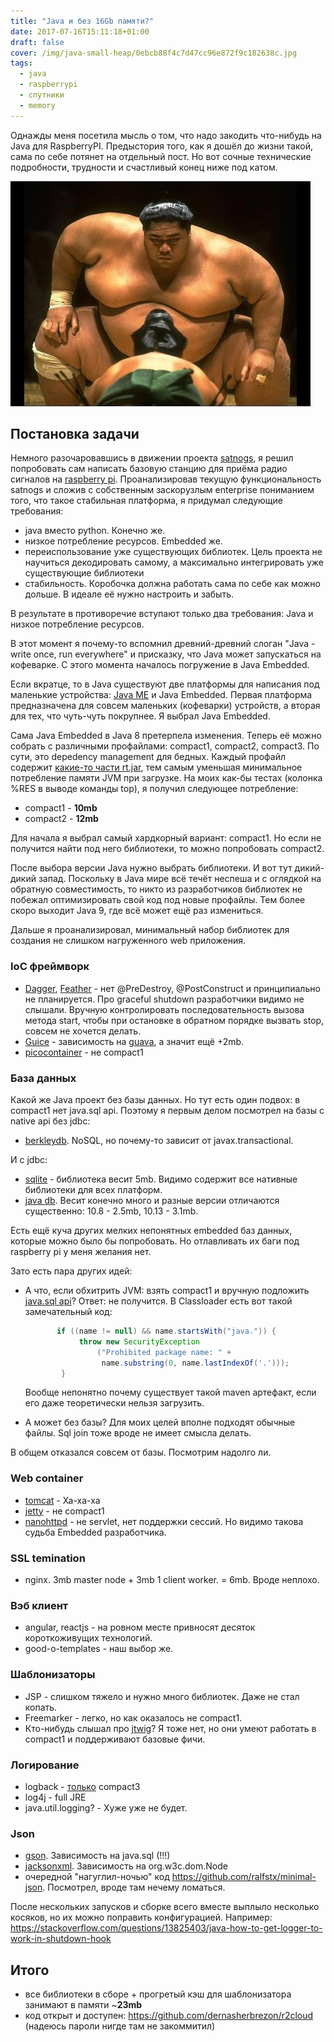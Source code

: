 ```yaml
---
title: "Java и без 16Gb памяти?"
date: 2017-07-16T15:11:18+01:00
draft: false
cover: /img/java-small-heap/0ebcb88f4c7d47cc96e872f9c182638c.jpg
tags:
  - java
  - raspberrypi
  - спутники
  - memory
---
```

Однажды меня посетила мысль о том, что надо закодить что-нибудь на Java для RaspberryPI. Предыстория того, как я дошёл до жизни такой, сама по себе потянет на отдельный пост. Но вот сочные технические подробности, трудности и счастливый конец ниже под катом.

![](/img/java-small-heap/0ebcb88f4c7d47cc96e872f9c182638c.jpg)

Постановка задачи
------------------

Немного разочаровавшись в движении проекта <a href="https://satnogs.org">satnogs</a>, я решил попробовать сам написать базовую станцию для приёма радио сигналов на <a href="https://www.raspberrypi.org">raspberry pi</a>. Проанализировав текущую функциональность satnogs и сложив с собственным заскорузлым enterprise пониманием того, что такое стабильная платформа, я придумал следующие требования: 

<ul>
	<li>java вместо python. Конечно же.</li>
<li>низкое потребление ресурсов. Embedded же.</li>
<li>переиспользование уже существующих библиотек. Цель проекта не научиться декодировать самому, а максимально интегрировать уже существующие библиотеки</li>
<li>стабильность. Коробочка должна работать сама по себе как можно дольше. В идеале её нужно настроить и забыть.</li>
</ul>

В результате в противоречие вступают только два требования: Java и низкое потребление ресурсов.

В этот момент я почему-то вспомнил древний-древний слоган "Java - write once, run everywhere" и присказку, что Java может запускаться на кофеварке. С этого момента началось погружение в Java Embedded.

Если вкратце, то в Java существуют две платформы для написания под маленькие устройства: <a href="https://ru.wikipedia.org/wiki/Java_Platform,_Micro_Edition">Java ME</a> и Java Embedded. Первая платформа предназначена для совсем маленьких (кофеварки) устройств, а вторая для тех, что чуть-чуть покрупнее. Я выбрал Java Embedded. 

Сама Java Embedded в Java 8 претерпела изменения. Теперь её можно собрать с различными профайлами: compact1, compact2, compact3. По сути, это depedency management для бедных. Каждый профайл содержит <a href="http://www.oracle.com/technetwork/java/embedded/resources/tech/compact-profiles-overview-2157132.html">какие-то части rt.jar</a>, тем самым уменьшая минимальное потребление памяти JVM при загрузке. На моих как-бы тестах (колонка %RES в выводе команды top), я получил следующее потребление:

<ul>
	<li>compact1 - <b>10mb</b></li>
	<li>compact2 - <b>12mb</b></li>
</ul>

Для начала я выбрал самый хардкорный вариант: compact1. Но если не получится найти под него библиотеки, то можно попробовать compact2. 

После выбора версии Java нужно выбрать библиотеки. И вот тут дикий-дикий запад. Поскольку в Java мире всё течёт неспеша и с оглядкой на обратную совместимость, то никто из разработчиков библиотек не побежал оптимизировать свой код под новые профайлы. Тем более скоро выходит Java 9, где всё может ещё раз измениться.

Дальше я проанализировал, минимальный набор библиотек для создания не слишком нагруженного web приложения.

<h3>IoC фреймворк</h3>
<ul>
<li><a href="https://github.com/google/dagger">Dagger</a>, <a href="https://github.com/zsoltherpai/feather">Feather</a> - нет @PreDestroy, @PostConstruct и принципиально не планируется. Про graceful shutdown разработчики видимо не слышали. Вручную контролировать последовательность вызова метода start, чтобы при остановке в обратном порядке вызвать stop, совсем не хочется делать. </li>
<li><a href="https://github.com/google/guice">Guice</a> - зависимость на <a href="https://github.com/google/guava">guava</a>, а значит ещё +2mb.</li>
<li><a href="http://picocontainer.com">picocontainer</a> - не compact1</li>
</ul>

<h3>База данных</h3>

Какой же Java проект без базы данных. Но тут есть один подвох: в compact1 нет java.sql api. Поэтому я первым делом посмотрел на базы с native api без jdbc:

<ul>
	<li><a href="http://www.oracle.com/technetwork/database/berkeleydb/overview/index-093405.html">berkleydb</a>. NoSQL, но почему-то зависит от javax.transactional. </li>
</ul>

И с jdbc:

<ul>
	<li> <a href="https://github.com/xerial/sqlite-jdbc">sqlite</a> - библиотека весит 5mb. Видимо содержит все нативные библиотеки для всех платформ.</li>
<li><a href="https://github.com/xerial/sqlite-jdbc">java db</a>. Весит конечно много и разные версии отличаются существенно: 10.8 - 2.5mb, 10.13 - 3.1mb. </li>
</ul>

Есть ещё куча других мелких непонятных embedded баз данных, которые можно было бы попробовать. Но отлавливать их баги под raspberry pi у меня желания нет. 

Зато есть пара других идей:

- А что, если обхитрить JVM: взять compact1 и вручную подложить <a href="https://mvnrepository.com/artifact/org.xerial.thirdparty/jdbc-api/1.4">java.sql api</a>? Ответ: не получится. В Classloader есть вот такой замечательный код:

	```java       
	       if ((name != null) && name.startsWith("java.")) {
	            throw new SecurityException
	                ("Prohibited package name: " +
	                 name.substring(0, name.lastIndexOf('.')));
	        }
	```

	Вообще непонятно почему существует такой maven артефакт, если его даже теоретически нельзя загрузить.
- А может без базы? Для моих целей вполне подходят обычные файлы. Sql join тоже вроде не имеет смысла делать.

В общем отказался совсем от базы. Посмотрим надолго ли.

<h3>Web container</h3>
<ul>
	<li><a href="https://github.com/apache/tomcat">tomcat</a> - Ха-ха-ха</li>
<li><a href="http://www.eclipse.org/jetty/">jetty</a> - не compact1  </li>
<li><a href="https://github.com/NanoHttpd/nanohttpd">nanohttpd</a> - не servlet, нет поддержки сессий. Но видимо такова судьба Embedded разработчика. </li>
</ul>

<h3>SSL temination</h3>
<ul>
	<li>nginx. 3mb master node + 3mb 1 client worker. = 6mb. Вроде неплохо. </li>
</ul>

<h3>Вэб клиент</h3>
<ul>
	<li>angular, reactjs - на ровном месте привносят десяток короткоживущих технологий. </li>
<li>good-o-templates - наш выбор же.</li>
</ul>

<h3>Шаблонизаторы</h3>
<ul>
	<li>JSP - слишком тяжело и нужно много библиотек. Даже не стал копать.</li>
<li>Freemarker - легко, но как оказалось не compact1.</li>
<li>Кто-нибудь слышал про <a href="http://jtwig.org">jtwig</a>? Я тоже нет, но они умеют работать в compact1 и поддерживают базовые фичи. </li>
</ul>

<h3>Логирование</h3>
<ul>
	<li>logback - <a href="https://jira.qos.ch/browse/LOGBACK-1071">только</a> compact3 </li>
<li>log4j - full JRE</li>
<li>java.util.logging? - Хуже уже не будет.</li>
</ul>

<h3>Json</h3>
<ul>
	<li><a href="https://github.com/google/gson">gson</a>. Зависимость на java.sql (!!!)</li>
<li><a href="https://github.com/FasterXML/jackson-databind">jacksonxml</a>. Зависимость на org.w3c.dom.Node</li>
<li>очередной "нагуглил-ночью" код <a href="https://github.com/ralfstx/minimal-json">https://github.com/ralfstx/minimal-json</a>. Посмотрел, вроде там нечему ломаться.</li>
</ul>

После нескольких запусков и сборке всего вместе выплыло несколько косяков, но их можно поправить конфигурацией. Например: 
<a href="https://stackoverflow.com/questions/13825403/java-how-to-get-logger-to-work-in-shutdown-hook">https://stackoverflow.com/questions/13825403/java-how-to-get-logger-to-work-in-shutdown-hook</a>

<h2>Итого</h2>
<ul>
	<li>все библиотеки в сборе + прогретый кэш для шаблонизатора занимают в памяти ~<b>23mb</b></li>
<li>код открыт и доступен: <a href="https://github.com/dernasherbrezon/r2cloud">https://github.com/dernasherbrezon/r2cloud</a> (надеюсь пароли нигде там не закоммитил)</li>
</ul>